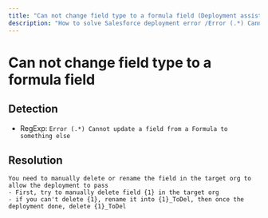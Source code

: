 ```yaml
---
title: "Can not change field type to a formula field (Deployment assistant)"
description: "How to solve Salesforce deployment error /Error (.*) Cannot update a field from a Formula to something else/gm"
---
```

<!-- markdownlint-disable MD013 -->
# Can not change field type to a formula field

## Detection

- RegExp: `Error (.*) Cannot update a field from a Formula to something else`

## Resolution

```shell
You need to manually delete or rename the field in the target org to allow the deployment to pass
- First, try to manually delete field {1} in the target org
- if you can't delete {1}, rename it into {1}_ToDel, then once the deployment done, delete {1}_ToDel
```
